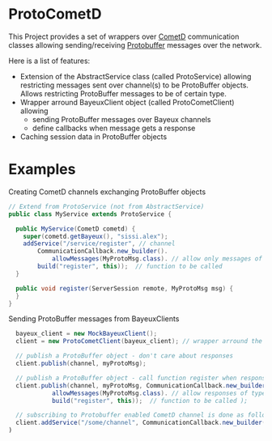 ProtoCometD
===========

This Project provides a set of wrappers over [CometD](http://cometd.org/) communication classes allowing sending/receiving [Protobuffer](https://developers.google.com/protocol-buffers/)  messages over the network. 

Here is a list of features:
 * Extension of the AbstractService class (called ProtoService) allowing restricting messages sent over channel(s) to be ProtoBuffer objects. Allows restricting ProtoBuffer messages to be of certain type.
 * Wrapper arround BayeuxClient object (called ProtoCometClient) allowing 
   - sending ProtoBuffer messages over Bayeux channels
   - define callbacks when message gets a response
 * Caching session data in ProtoBuffer objects

Examples
========

Creating CometD channels exchanging ProtoBuffer objects

```java
// Extend from ProtoService (not from AbstractService)
public class MyService extends ProtoService {

  public MyService(CometD cometd) {
	super(cometd.getBayeux(), "sissi.alex");
	addService("/service/register", // channel
		CommunicationCallback.new_builder().
			allowMessages(MyProtoMsg.class). // allow only messages of type MyProtoMsg
		build("register", this));  // function to be called 
  }

  public void register(ServerSession remote, MyProtoMsg msg) {
  }
}
```

Sending ProtoBuffer messages from BayeuxClients
```java
  bayeux_client = new MockBayeuxClient();
  client = new ProtoCometClient(bayeux_client); // wrapper arround the BayeuxClient 

  // publish a ProtoBuffer object - don't care about responses
  client.publish(channel, myProtoMsg);

  // publish a ProtoBuffer object - call function register when response comes back
  client.publish(channel, myProtoMsg, CommunicationCallback.new_builder().
			allowMessages(MyProtoMsg.class). // allow responses of type MyProtoMsg
			build("register", this));  // function to be called );

  // subscribing to Protobuffer enabled CometD channel is done as follows
  client.addService("/some/channel", CommunicationCallback.new_builder().build("TestRespondService", this));
)

```


